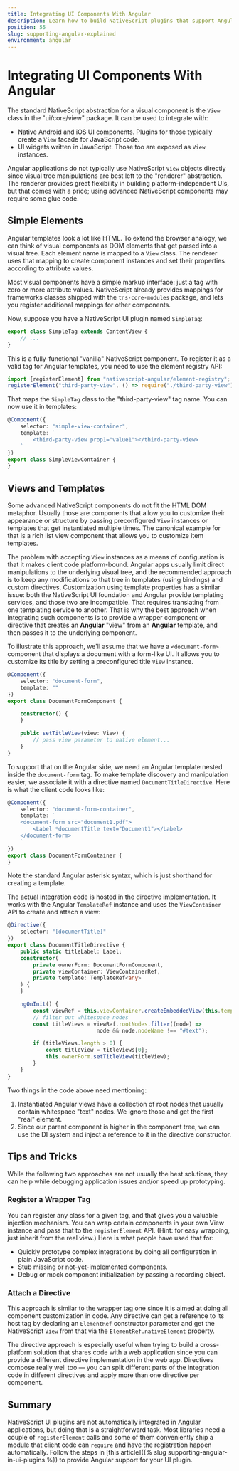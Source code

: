 ```yaml
---
title: Integrating UI Components With Angular
description: Learn how to build NativeScript plugins that support Angular, and that integrate with NativeScript’s standard set of user interface components.
position: 55
slug: supporting-angular-explained
environment: angular
---
```


# Integrating UI Components With Angular

The standard NativeScript abstraction for a visual component is the `View` class in the "ui/core/view" package. It can be used to integrate with:

* Native Android and iOS UI components. Plugins for those typically create a `View` facade for JavaScript code.
* UI widgets written in JavaScript. Those too are exposed as `View` instances.

Angular applications do not typically use NativeScript `View` objects directly since visual tree manipulations are best left to the "renderer" abstraction. The renderer provides great flexibility in building platform-independent UIs, but that comes with a price; using advanced NativeScript components may require some glue code.

## Simple Elements

Angular templates look a lot like HTML. To extend the browser analogy, we can think of visual components as DOM elements that get parsed into a visual tree. Each element name is mapped to a `View` class. The renderer uses that mapping to create component instances and set their properties according to attribute values.

Most visual components have a simple markup interface: just a tag with zero or more attribute values. NativeScript already provides mappings for frameworks classes shipped with the `tns-core-modules` package, and lets you register additional mappings for other components.

Now, suppose you have a NativeScript UI plugin named `SimpleTag`:

```TypeScript
export class SimpleTag extends ContentView {
    // ...
}
```

This is a fully-functional "vanilla" NativeScript component. To register it as a valid tag for Angular templates, you need to use the element registry API:

```TypeScript
import {registerElement} from "nativescript-angular/element-registry";
registerElement("third-party-view", () => require("./third-party-view").SimpleTag);
```

That maps the `SimpleTag` class to the "third-party-view" tag name. You can now use it in templates:

```TypeScript
@Component({
    selector: "simple-view-container",
    template: `
        <third-party-view prop1="value1"></third-party-view>
    `
})
export class SimpleViewContainer {
}
```

## Views and Templates

Some advanced NativeScript components do not fit the HTML DOM metaphor. Usually those are components that allow you to customize their appearance or structure by passing preconfigured `View` instances or templates that get instantiated multiple times. The canonical example for that is a rich list view component that allows you to customize item templates.

The problem with accepting `View` instances as a means of configuration is that it makes client code platform-bound. Angular apps usually limit direct manipulations to the underlying visual tree, and the recommended approach is to keep any modifications to that tree in templates (using bindings) and custom directives. Customization using template properties has a similar issue: both the NativeScript UI foundation and Angular provide templating services, and those two are incompatible. That requires translating from one templating service to another. That is why the best approach when integrating such components is to provide a wrapper component or directive that creates an **Angular** "view" from an **Angular** template, and then passes it to the underlying component.

To illustrate this approach, we'll assume that we have a `<document-form>` component that displays a document with a form-like UI. It allows you to customize its title by setting a preconfigured title `View` instance.

```TypeScript
@Component({
    selector: "document-form",
    template: ""
})
export class DocumentFormComponent {

    constructor() {
    }

    public setTitleView(view: View) {
        // pass view parameter to native element...
    }
}
```

To support that on the Angular side, we need an Angular template nested inside the `document-form` tag. To make template discovery and manipulation easier, we associate it with a directive named `DocumentTitleDirective`. Here is what the client code looks like:

```TypeScript
@Component({
    selector: "document-form-container",
    template: `
    <document-form src="document1.pdf">
        <Label *documentTitle text="Document1"></Label>
    </document-form>
    `
})
export class DocumentFormContainer {
}
```

Note the standard Angular asterisk syntax, which is just shorthand for creating a template.

The actual integration code is hosted in the directive implementation. It works with the Angular `TemplateRef` instance and uses the `ViewContainer` API to create and attach a view:

```TypeScript
@Directive({
    selector: "[documentTitle]"
})
export class DocumentTitleDirective {
    public static titleLabel: Label;
    constructor(
        private ownerForm: DocumentFormComponent,
        private viewContainer: ViewContainerRef,
        private template: TemplateRef<any>
    ) {
    }

    ngOnInit() {
        const viewRef = this.viewContainer.createEmbeddedView(this.template);
        // filter out whitespace nodes
        const titleViews = viewRef.rootNodes.filter((node) =>
                            node && node.nodeName !== "#text");

        if (titleViews.length > 0) {
            const titleView = titleViews[0];
            this.ownerForm.setTitleView(titleView);
        }
    }
}
```

Two things in the code above need mentioning:

1. Instantiated Angular views have a collection of root nodes that usually contain whitespace "text" nodes. We ignore those and get the first "real" element.
2. Since our parent component is higher in the component tree, we can use the DI system and inject a reference to it in the directive constructor.

## Tips and Tricks

While the following two approaches are not usually the best solutions, they can help while debugging application issues and/or speed up prototyping.

### Register a Wrapper Tag

You can register any class for a given tag, and that gives you a valuable injection mechanism. You can wrap certain components in your own View instance and pass that to the `registerElement` API. (Hint: for easy wrapping, just inherit from the real view.) Here is what people have used that for:

* Quickly prototype complex integrations by doing all configuration in plain JavaScript code.
* Stub missing or not-yet-implemented components.
* Debug or mock component initialization by passing a recording object.

### Attach a Directive

This approach is similar to the wrapper tag one since it is aimed at doing all component customization in code. Any directive can get a reference to its host tag by declaring an `ElementRef` constructor parameter and get the NativeScript `View` from that via the `ElementRef.nativeElement` property.

The directive approach is especially useful when trying to build a cross-platform solution that shares code with a web application since you can provide a different directive implementation in the web app. Directives compose really well too &mdash; you can split different parts of the integration code in different directives and apply more than one directive per component. 

## Summary

NativeScript UI plugins are not automatically integrated in Angular applications, but doing that is a straightforward task. Most libraries need a couple of `registerElement` calls and some of them conveniently ship a module that client code can `require` and have the registration happen automatically. Follow the steps in [this article]({% slug supporting-angular-in-ui-plugins %}) to provide Angular support for your UI plugin.
